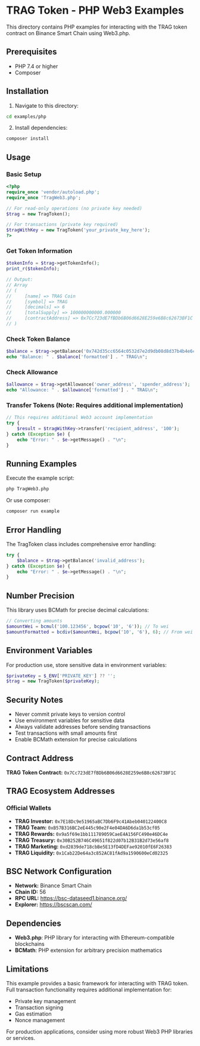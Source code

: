 # TRAG Token - PHP Web3 Examples

This directory contains PHP examples for interacting with the TRAG token contract on Binance Smart Chain using Web3.php.

## Prerequisites

- PHP 7.4 or higher
- Composer

## Installation

1. Navigate to this directory:
```bash
cd examples/php
```

2. Install dependencies:
```bash
composer install
```

## Usage

### Basic Setup

```php
<?php
require_once 'vendor/autoload.php';
require_once 'TragWeb3.php';

// For read-only operations (no private key needed)
$trag = new TragToken();

// For transactions (private key required)
$tragWithKey = new TragToken('your_private_key_here');
?>
```

### Get Token Information

```php
$tokenInfo = $trag->getTokenInfo();
print_r($tokenInfo);

// Output:
// Array
// (
//     [name] => TRAG Coin
//     [symbol] => TRAG
//     [decimals] => 6
//     [totalSupply] => 100000000000.000000
//     [contractAddress] => 0x7Cc723dE7fBDb6B06d6628E259e6B8c62673BF1C
// )
```

### Check Token Balance

```php
$balance = $trag->getBalance('0x742d35cc6564c0532d7e2d9db08d8d37b4b4e6c8');
echo "Balance: " . $balance['formatted'] . " TRAG\n";
```

### Check Allowance

```php
$allowance = $trag->getAllowance('owner_address', 'spender_address');
echo "Allowance: " . $allowance['formatted'] . " TRAG\n";
```

### Transfer Tokens (Note: Requires additional implementation)

```php
// This requires additional Web3 account implementation
try {
    $result = $tragWithKey->transfer('recipient_address', '100');
} catch (Exception $e) {
    echo "Error: " . $e->getMessage() . "\n";
}
```

## Running Examples

Execute the example script:

```bash
php TragWeb3.php
```

Or use composer:

```bash
composer run example
```

## Error Handling

The TragToken class includes comprehensive error handling:

```php
try {
    $balance = $trag->getBalance('invalid_address');
} catch (Exception $e) {
    echo "Error: " . $e->getMessage() . "\n";
}
```

## Number Precision

This library uses BCMath for precise decimal calculations:

```php
// Converting amounts
$amountWei = bcmul('100.123456', bcpow('10', '6')); // To wei
$amountFormatted = bcdiv($amountWei, bcpow('10', '6'), 6); // From wei
```

## Environment Variables

For production use, store sensitive data in environment variables:

```php
$privateKey = $_ENV['PRIVATE_KEY'] ?? '';
$trag = new TragToken($privateKey);
```

## Security Notes

- Never commit private keys to version control
- Use environment variables for sensitive data
- Always validate addresses before sending transactions
- Test transactions with small amounts first
- Enable BCMath extension for precise calculations

## Contract Address

**TRAG Token Contract:** `0x7Cc723dE7fBDb6B06d6628E259e6B8c62673BF1C`

## TRAG Ecosystem Addresses

### Official Wallets
- **TRAG Investor:** `0x7E18Dc9e51965aBC7Db6F9c41Abeb040122400C8`
- **TRAG Team:** `0xB57B316BC2eE445c90e2F4e04DA6D6da1b53cf05`
- **TRAG Rewards:** `0x9a5f69e1bb111789059CaeE4A156FC490e46DC4e`
- **TRAG Treasury:** `0x30B252B746C49651f822d07b12B31B2d73e56af8`
- **TRAG Marketing:** `0xd2839de718cbBe5E13fD4DEFae92010fE6F26383`
- **TRAG Liquidity:** `0x1Cab22De64a3c852AC81fAd9a1590600eCd02325`

## BSC Network Configuration

- **Network:** Binance Smart Chain
- **Chain ID:** 56
- **RPC URL:** https://bsc-dataseed1.binance.org/
- **Explorer:** https://bscscan.com/

## Dependencies

- **Web3.php**: PHP library for interacting with Ethereum-compatible blockchains
- **BCMath**: PHP extension for arbitrary precision mathematics

## Limitations

This example provides a basic framework for interacting with TRAG token. Full transaction functionality requires additional implementation for:

- Private key management
- Transaction signing
- Gas estimation
- Nonce management

For production applications, consider using more robust Web3 PHP libraries or services.